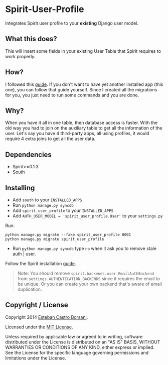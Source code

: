 # Spirit-User-Profile

Integrates Spirit user profile to your **existing** Django user model.

## What this does?

This will insert some fields in your existing User Table that Spirit requires to work properly.

## How?

I followed this [guide](http://django-authtools.readthedocs.org/en/latest/how-to/migrate-to-a-custom-user-model.html).
If you don't want to have yet another installed app (this one), you can follow that guide yourself.
Since I created all the migrations for you, you just need to run some commands and you are done.

## Why?

When you have it all in one table, then database access is faster. With the old way you had to join on the auxiliary table to get all the information of the user.
Let's say you have 4 third-party apps, all using profiles, it would require 4 extra joins to get all the user data.

## Dependencies

* Spirit>=0.1.3
* South

## Installing

* Add `south` to your `INSTALLED_APPS`
* Run `python manage.py syncdb`
* Add `spirit_user_profile` to your `INSTALLED_APPS`
* Add `AUTH_USER_MODEL = 'spirit_user_profile.User'` to your `settings.py`

Run:

    python manage.py migrate --fake spirit_user_profile 0001
    python manage.py migrate spirit_user_profile

* Run `python manage.py syncdb` type `no` when it ask you to remove stale auth | user.

Follow the Spirit installation [guide](https://github.com/nitely/Spirit#installing-advanced).

> Note: You should remove `spirit.backends.user.EmailAuthBackend` from `settings.AUTHENTICATION_BACKENDS` since
it requires the email to be unique. Or you can create your own backend that's aware of email duplication.

## Copyright / License

Copyright 2014 [Esteban Castro Borsani](https://github.com/nitely).

Licensed under the [MIT License](https://github.com/nitely/Spirit/blob/master/LICENSE).

Unless required by applicable law or agreed to in writing,
software distributed under the License is distributed on an "AS IS" BASIS,
WITHOUT WARRANTIES OR CONDITIONS OF ANY KIND, either express or implied.
See the License for the specific language governing permissions and limitations under the License.